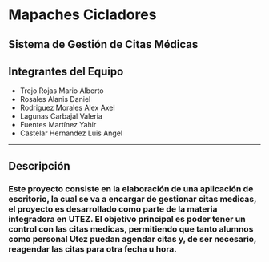 # Mapaches Cicladores
## Sistema de Gestión de Citas Médicas
## Integrantes del Equipo
- Trejo Rojas Mario Alberto
- Rosales Alanis Daniel
- Rodriguez Morales Alex Axel
- Lagunas Carbajal Valeria
- Fuentes Martínez Yahir
- Castelar Hernandez Luis Angel
---
## Descripción
<h3>Este proyecto consiste en la elaboración de una aplicación de escritorio, la cual se va a encargar de gestionar citas medicas, el proyecto es desarrollado como parte de la materia integradora en UTEZ. El objetivo principal es poder tener un control con las citas medicas, permitiendo que tanto alumnos como personal Utez puedan agendar citas y, de ser necesario, reagendar las citas para otra fecha u hora.</h3>
